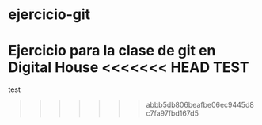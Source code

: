 # ejercicio-git
Ejercicio para la clase de git en Digital House
<<<<<<< HEAD
TEST
=======
test
>>>>>>> abbb5db806beafbe06ec9445d8c7fa97fbd167d5
